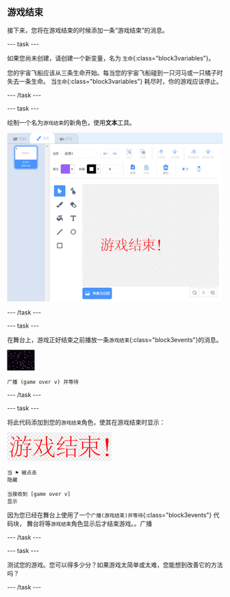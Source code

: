 ## 游戏结束

接下来，您将在游戏结束的时候添加一条“游戏结束”的消息。

--- task ---

如果您尚未创建，请创建一个新变量，名为 `生命`{:class="block3variables"}。

您的宇宙飞船应该从三条生命开始。每当您的宇宙飞船碰到一只河马或一只橘子时失去一条生命。 当`生命`{:class="block3variables"} 耗尽时，你的游戏应该停止。

--- /task ---

--- task ---

绘制一个名为`游戏结束`的新角色，使用**文本**工具。

![截屏](images/invaders-game-over.png)

--- /task ---

--- task ---

在舞台上，游戏正好结束之前播放一条`游戏结束`{:class="block3events"}的消息。

![游戏结束角色](images/stage-sprite.png)

```blocks3
广播 (game over v) 并等待
```

--- /task ---

--- task ---

将此代码添加到您的`游戏结束`角色，使其在游戏结束时显示：

![游戏结束角色](images/gameover-sprite.png)

```blocks3
当 ⚑ 被点击
隐藏

当接收到 [game over v]
显示
```

因为您已经在舞台上使用了一个`广播(游戏结束)并等待`{:class="block3events"} 代码块， 舞台将等`游戏结束`角色显示后才结束游戏。。广播

--- /task ---

--- task ---

测试您的游戏。您可以得多少分？如果游戏太简单或太难，您能想到改善它的方法吗？

--- /task ---